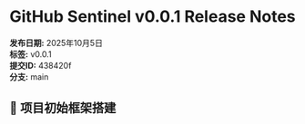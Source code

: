 # GitHub Sentinel v0.0.1 Release Notes

**发布日期:** 2025年10月5日  
**标签:** v0.0.1  
**提交ID:** 438420f  
**分支:** main

## 🎉 项目初始框架搭建



